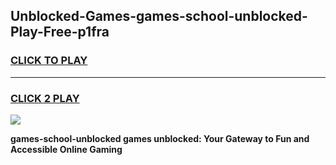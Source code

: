 
## Unblocked-Games-games-school-unblocked-Play-Free-p1fra
<h3>
<a href="https://premium76.site?title=games-school-unblocked&ref=10A">CLICK TO PLAY</a></h3>
<hr>

<h3>
<a href="https://premium76.site?title=games-school-unblocked&ref=10A">CLICK 2 PLAY</a>
  
</h3>

<a href="https://premium76.site?title=games-school-unblocked&ref=10A"><img src="https://clearcache.store/games.png"></a>


**games-school-unblocked games unblocked: Your Gateway to Fun and Accessible Online Gaming**
